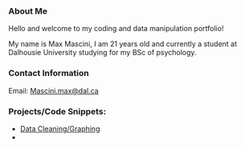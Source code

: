 ### About Me
Hello and welcome to my coding and data manipulation portfolio!

My name is Max Mascini, I am 21 years old and currently a student at Dalhousie University studying for my BSc of psychology.


### Contact Information
Email: [Mascini.max@dal.ca](mailto:mascini.max@dal.ca)

### Projects/Code Snippets:
- [Data Cleaning/Graphing](https://github.com/Skr0ut/3131-3505-Data/blob/22a9fa34fa711b56a58e16bd95136308396fbfc0/Data1.py)
- 
